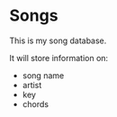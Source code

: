 # Songs

This is my song database.

It will store information on: 

- song name
- artist
- key
- chords
